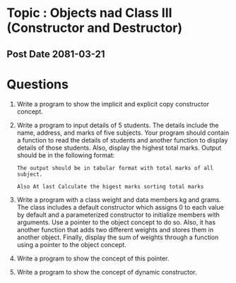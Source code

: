 # Topic : Objects nad Class III (Constructor and Destructor)
## Post Date 2081-03-21

# Questions

1. Write a program to show the implicit and explicit copy constructor concept.

2. Write a program to input details of 5 students. The details include the name, address, and marks of five subjects. Your program should contain a function to read the details of students and another function to display details of those students. Also, display the highest total marks.
Output should be in the following format:
    ```
    The output should be in tabular format with total marks of all subject.

    Also At last Calculate the higest marks sorting total marks
    ```
3. Write a program with a class weight and data members kg and grams. The class includes a default constructor which assigns 0 to each value by default and a parameterized constructor to initialize members with arguments. Use a pointer to the object concept to do so. Also, it has another function that adds two different weights and stores them in another object. Finally, display the sum of weights through a function using a pointer to the object concept.
4. Write a program to show the concept of this pointer.
5. Write a program to show the concept of dynamic constructor.
